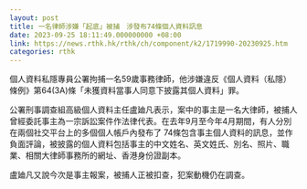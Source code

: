 ```yaml
---
layout: post
title: 一名律師涉嫌「起底」被捕　涉發布74條個人資料訊息
date: 2023-09-25 18:11:49.000000000 +08:00
link: https://news.rthk.hk/rthk/ch/component/k2/1719990-20230925.htm
categories: rthk
---
```


個人資料私隱專員公署拘捕一名59歲事務律師，他涉嫌違反《個人資料（私隱）條例》第64(3A)條「未獲資料當事人同意下披露其個人資料」罪。

公署刑事調查組高級個人資料主任盧廸凡表示，案中的事主是一名大律師，被捕人曾經委託事主為一宗訴訟案件作法律代表。在去年9月至今年4月期間，有人分別在兩個社交平台上的多個個人帳戶內發布了 74條包含事主個人資料的訊息，並作負面評論，被披露的個人資料包括事主的中文姓名、英文姓氏、別名、照片、職業、相關大律師事務所的網址、香港身份證副本。

盧廸凡又說今次是事主報案，被捕人正被扣查，犯案動機仍在調查。
